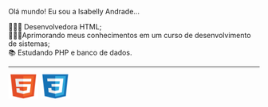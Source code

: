 Olá mundo! Eu sou a Isabelly Andrade...

  👩🏻‍💻 Desenvolvedora HTML; <br>
  👩🏻‍🎓Aprimorando meus conhecimentos em um curso de desenvolvimento de sistemas; <br>
  📚 Estudando PHP e banco de dados.
  
  <hr>
  
  <div style="display: inline_block"> 
    <img align="center" alt="HTML" height="50" width="60" src="https://raw.githubusercontent.com/devicons/devicon/master/icons/html5/html5-original.svg">
    <img align="center" alt="CSS" height="50" width="60" src="https://raw.githubusercontent.com/devicons/devicon/master/icons/css3/css3-original.svg">
  </div>
